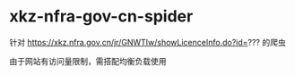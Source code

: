 # xkz-nfra-gov-cn-spider
针对 https://xkz.nfra.gov.cn/jr/GNWTIw/showLicenceInfo.do?id=??? 的爬虫


由于网站有访问量限制，需搭配均衡负载使用
